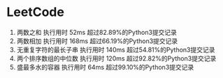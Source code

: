 # LeetCode

1. 两数之和 执行用时 52ms 超过82.89%的Python3提交记录
2. 两数相加 执行用时 168ms 超过66.19%的Python3提交记录
3. 无重复字符的最长子串 执行用时 140ms 超过54.81%的Python3提交记录
4. 两个排序数组的中位数 执行用时 120ms 超过92.82%的Python3提交记录
5. 盛最多水的容器 执行用时 64ms 超过99.10%的Python3提交记录